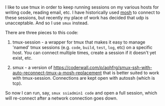 I like to use tmux in order to keep running sessions on my various hosts for
writing code, reading email, etc.  I have historically used
[mosh](https://mosh.org/) to connect to these sessions, but recently my place
of work has decided that udp is unacceptable.  And so I use `smux` instead.

There are three pieces to this code:

1.  tmux-session - a wrapper for tmux that makes it easy to manage 'named' 
    tmux sessions (e.g. `code`, `build`, `test`, `log`, etc) on a specific 
    host.  You can connect multiple times, create a session if it doesn't 
    yet exist, etc.

2.  smux - a version of <https://coderwall.com/p/aohfrg/smux-ssh-with-auto-reconnect-tmux-a-mosh-replacement> that is better
    suited to work with tmux-session.  Connections are kept open with
    autossh (which is tcp).

So now I can run, say, `smux ssiadmin1 code` and open a full session, which
will re-connect after a network connection goes down.
